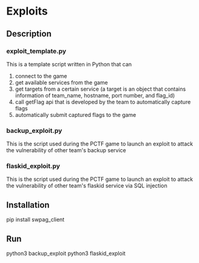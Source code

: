 # Exploits

## Description
### exploit_template.py
This is a template script written in Python that can 
1. connect to the game 
2. get available services from the game 
3. get targets from a certain service (a target is an object that contains information of team_name, hostname, port number, and flag_id) 
4. call getFlag api that is developed by the team to automatically capture flags 
5. automatically submit captured flags to the game

### backup_exploit.py
This is the script used during the PCTF game to launch an exploit to attack the vulnerability of other team's backup service

### flaskid_exploit.py
This is the script used during the PCTF game to launch an exploit to attack the vulnerability of other team's flaskid service via SQL injection

## Installation
pip install swpag_client

## Run
python3 backup_exploit
python3 flaskid_exploit

